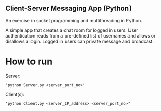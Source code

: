 Client-Server Messaging App (Python)
------------------------------------
An exercise in socket programming and multithreading in Python.

A simple app that creates a chat room for logged in users. User authentication reads from a pre-defined list of usernames and allows or disallows a login. Logged in users can private message and broadcast.

How to run
==========
Server:
```
'python Server.py <server_port_no>'
```

Client(s):
```
'python Client.py <server_IP_address> <server_port_no>'
```